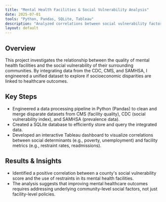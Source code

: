 ```yaml
---
title: "Mental Health Facilities & Social Vulnerability Analysis"
date: 2025-07-01
tools: "Python, Pandas, SQLite, Tableau"
description: "Analyzed correlations between social vulnerability factors and mental health facility quality metrics across the U.S."
layout: default
---
```


## Overview

This project investigates the relationship between the quality of mental health facilities and the social vulnerability of their surrounding communities. By integrating data from the CDC, CMS, and SAMHSA, I engineered a unified dataset to explore if socioeconomic disparities are linked to healthcare outcomes.

## Key Steps

- Engineered a data processing pipeline in Python (Pandas) to clean and merge disparate datasets from CMS (facility quality), CDC (social vulnerability index), and SAMHSA (prevalence data).
- Created a SQLite database to efficiently store and query the integrated data.
- Developed an interactive Tableau dashboard to visualize correlations between social determinants (e.g., poverty, unemployment) and facility metrics (e.g., restraint rates, readmissions).

## Results & Insights

- Identified a positive correlation between a county's social vulnerability score and the use of restraints in its mental health facilities.
- The analysis suggests that improving mental healthcare outcomes requires addressing underlying community-level social factors, not just facility-level policies.


